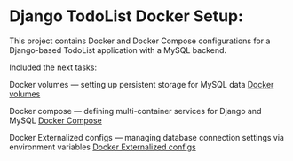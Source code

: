 # Django TodoList Docker Setup:

This project contains Docker and Docker Compose configurations
for a Django-based TodoList application with a MySQL backend.

Included the next tasks:

Docker volumes — setting up persistent storage for MySQL data
[Docker volumes](https://github.com/konstantinou77/Docker_volumes)

Docker compose — defining multi-container services for Django and MySQL
[Docker Compose](https://github.com/konstantinou77/Docker_compose)

Docker Externalized configs — managing database connection settings via environment variables
[Docker Externalized configs](https://github.com/konstantinou77/Containerization-Docker_Externalized_configs)

